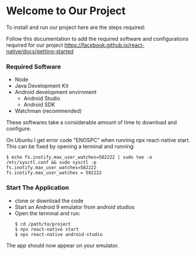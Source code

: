 # Welcome to Our Project
To install and run our project here are the steps required:

Follow this documentation to add the required software and configurations required for our project
https://facebook.github.io/react-native/docs/getting-started

### Required Software
- Node
- Java Development Kit
- Android development envirnment
  - Android Studio
  - Android SDK
- Watchman (recommended)

These softwares take a considerable amount of time to download and configure.


On Ubuntu I get error code "ENOSPC" when running npx react-native start. This can be fixed by opening a terminal and running:
``` shell session
$ echo fs.inotify.max_user_watches=582222 | sudo tee -a /etc/sysctl.conf && sudo sysctl -p
fs.inotify.max_user_watches=582222
fs.inotify.max_user_watches = 582222
``` 

### Start The Application
- clone or download the code
- Start an Android 9 emulator from android studios
- Open the terminal and run:
  ``` shell session
  $ cd /path/to/project
  $ npx react-native start
  $ npx react-native android-studio
  ```
The app should now appear on your emulator.

